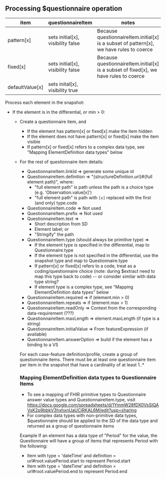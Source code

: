 ## Processing $questionnaire operation

| item            | questionnaireItem                 | notes  |
|-----------------|-----------------------------------|----------------------------------------------------------------|
| pattern[x]      | sets initial[x], visibility false | Because questionnaireItem.initial[x] is a subset of pattern[x], we have rules to coerce |
| fixed[x]        | sets initial[x], visibility false | Because questionnaireItem.initial[x] is a subset of fixed[x], we have rules to coerce   |
| defaultValue[x] | sets inital[x], visibility true   |        |

Process each element in the snapshot:
* If the element is in the differential, or min > 0:
  * Create a questionnaire item, and
    * If the element has pattern[x] or fixed[x] make the item hidden
    * If the element does not have pattern[x] or fixed[x] make the item visible
    * If pattern[x] or fixed[x] refers to a complex data type, see "Mapping ElementDefinition data types" below
  * For the rest of questionnaire item details:
    * QuestionnaireItem.linkId => generate some unique id
    * QuestionnaireItem.definition => "{structureDefinition.url}#{full element path}", where:
      * "full element path" is path unless the path is a choice type (e.g. 'Observation.value[x]')
      * "full element path" is path with `[x]` replaced with the first (and only) type.code
    * QuestionnaireItem.code => Not used
    * QuestionnaireItem.prefix => Not used
    * QuestionnaireItem.text =>
        * Short description from SD
        * Element label; or
        * "Stringify" the path
    * QuestionnaireItem.type (should always be primitive type) =>
        * If the element type is specified in the differential, map to Questionnaire.type
        * If the element type is not specified in the differential, use the snapshot type and map to Questionnaire.type
        * If pattern[x] or fixed[x] refers to a code, treat as a coding/questionnaire choice (note: during $extract need to map this type back to code) -- or consider similar with data type string?
        * If element type is a complex type, see "Mapping ElementDefinition data types" below
    * QuestionnaireItem.required => if (element.min > 0)
    * QuestionnaireItem.repeats => if (element.max > 1)
    * QuestionnaireItem.readOnly => Context from the corresponding data-requirement (???)
    * QuestionnaireItem.maxLength => element.maxLength (if type is a string)
    * QuestionnaireItem.initialValue => From featureExpression (if available)
    * QuestionnaireItem.answerOption => build if the element has a binding to a VS

    For each case-feature definition/profile, create a group of questionnaire items. There must be at least one questionnaire item per item in the snapshot that have a cardinality of at least 1..*

    ### Mapping ElementDefinition data types to Questionnaire Items
    * To see a mapping of FHIR primitive types to Questionnaire answer value types and QuestionnaireItem.type, visit https://docs.google.com/spreadsheets/d/1YmmW28fDX0VsSlQAVsK2p9bbkV3hxhxnUaUCiRKAL6M/edit?usp=sharing
    * For complex data types with non-primitive data types, $questionnaire should be applied to the SD of the data type and returned as a group of questionnaire items

    Example
    If an element has a data type of "Period" for the value, the Questionnaire will have a group of items that represents Period with the following:
    * Item with type = 'dateTime' and definition = url#root.valuePeriod.start to represent Period.start
    * Item with type = 'dateTime' and definition = url#root.valuePeriod.end to represent Period.end







